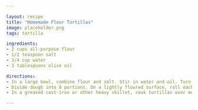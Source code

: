 ```yaml
---

layout: recipe
title: "Homemade Flour Tortillas"
image: placeholder.png
tags: tortilla

ingredients:
- 2 cups all-purpose flour
- 1/2 teaspoon salt
- 3/4 cup water
- 3 tablespoons olive oil

directions:
- In a large bowl, combine flour and salt. Stir in water and oil. Turn onto a floured surface; knead 10-12 times, adding a little flour or water if needed to achieve a smooth dough. Let rest for 10 minutes.
- Divide dough into 8 portions. On a lightly floured surface, roll each portion into a 7-in. circle.
- In a greased cast-iron or other heavy skillet, cook tortillas over medium heat until lightly browned, about 1 minute on each side. Serve warm.

---
```

